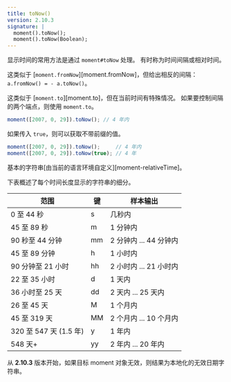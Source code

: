 ```yaml
---
title: toNow()
version: 2.10.3
signature: |
  moment().toNow();
  moment().toNow(Boolean);
---
```


显示时间的常用方法是通过 `moment#toNow` 处理。
有时称为时间间隔或相对时间。

这类似于 [`moment.fromNow`][moment.fromNow]，但给出相反的间隔：`a.fromNow() = - a.toNow()`。

这类似于 [`moment.to`][moment.to]，但在当前时间有特殊情况。
如果要控制间隔的两个端点，则使用 `moment.to`。

```javascript
moment([2007, 0, 29]).toNow(); // 4 年内
```

如果传入 `true`，则可以获取不带前缀的值。

```javascript
moment([2007, 0, 29]).toNow();     // 4 年内
moment([2007, 0, 29]).toNow(true); // 4 年
```

基本的字符串[由当前的语言环境自定义][moment-relativeTime]。

下表概述了每个时间长度显示的字符串的细分。

<table class="table table-striped table-bordered">
  <thead>
    <tr>
      <th>范围</th>
      <th>键</th>
      <th>样本输出</th>
    </tr>
  </thead>
  <tbody>
    <tr>
      <td>0 至 44 秒</td>
      <td>s</td>
      <td>几秒内</td>
    </tr>
    <tr>
      <td>45 至 89 秒</td>
      <td>m</td>
      <td>1 分钟内</td>
    </tr>
    <tr>
      <td>90 秒至 44 分钟</td>
      <td>mm</td>
      <td>2 分钟内 ... 44 分钟内</td>
    </tr>
    <tr>
      <td>45 至 89 分钟</td>
      <td>h</td>
      <td>1 小时内</td>
    </tr>
    <tr>
      <td>90 分钟至 21 小时 </td>
      <td>hh</td>
      <td>2 小时内 ... 21 小时内</td>
    </tr>
    <tr>
      <td>22 至 35 小时</td>
      <td>d</td>
      <td>1 天内</td>
    </tr>
    <tr>
      <td>36 小时至 25 天</td>
      <td>dd</td>
      <td>2 天内 ... 25 天内</td>
    </tr>
    <tr>
      <td>26 至 45 天</td>
      <td>M</td>
      <td>1 个月内</td>
    </tr>
    <tr>
      <td>45 至 319 天</td>
      <td>MM</td>
      <td>2 个月内 ... 10 个月内</td>
    </tr>
    <tr>
      <td>320 至 547 天 (1.5 年)</td>
      <td>y</td>
      <td>1 年内</td>
    </tr>
    <tr>
      <td>548 天+</td>
      <td>yy</td>
      <td>2 年内 ... 20 年内</td>
    </tr>
  </tbody>
</table>

从 **2.10.3** 版本开始，如果目标 moment 对象无效，则结果为本地化的无效日期字符串。

